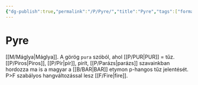 ```yaml
---
{"dg-publish":true,"permalink":"/P/Pyre/","title":"Pyre","tags":["formatted🟢"],"created":"2023-10-04T12:45","updated":"2023-10-04T12:45"}
---
```



# Pyre

[[M/Máglya\|Máglya]]. A görög `pura` szóból, ahol [[P/PUR\|PUR]] = tűz. [[P/Piros\|Piros]], [[P/Pír\|pír]], pirít, [[P/Parázs\|parázs]] szavainkban hordozza ma is a magyar a [[B/BAR\|BAR]] etymon p-hangos tűz jelentését. P>F szabályos hangváltozással lesz [[F/Fire\|fire]].  